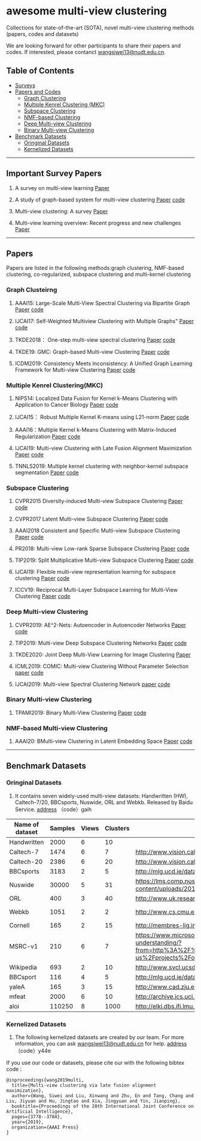 # awesome multi-view clustering
Collections for state-of-the-art (SOTA), novel multi-view clustering methods (papers, codes and datasets)

We are looking forward for other participants to share their papers and codes. If interested, please contanct <wangsiwei13@nudt.edu.cn>.

##  Table of Contents
- [Surveys](#jump1) 
- [Papers and Codes](#jump2)
    - [Graph Clustering](#jump21)
    - [Multiple Kenrel Clustering (MKC)](#jump22)
    - [Subspace Clustering](#jump23)
    - [NMF-based Clustering](#jump26)
    - [Deep Multi-view Clustering](#jump24)
    - [Binary Multi-view Clustering](#jump25)
- [Benchmark Datasets](#jump3)
    - [Oringinal Datasets](#jump31)
    - [Kernelized Datasets](#jump32)

---

##  <span id="jump1">Important Survey Papers </span>
1. A survey on multi-view learning [Paper](https://arxiv.org/pdf/1304.5634)

1. A study of graph-based system for multi-view clustering [Paper](https://www.researchgate.net/profile/Hao_Wang250/publication/328573967_A_study_of_graph-based_system_for_multi-view_clustering/links/5cbff7e5299bf120977adaa6/A-study-of-graph-based-system-for-multi-view-clustering.pdf) [code](https://github.com/cswanghao/gbs)

1. Multi-view clustering: A survey [Paper](https://ieeexplore.ieee.org/iel7/8254253/8336843/08336846.pdf)

1. Multi-view learning overview: Recent progress and new challenges [Paper](https://www.researchgate.net/profile/Shiliang_Sun2/publication/314251895_Multi-view_Learning_Overview_Recent_Progress_and_New_Challenges/links/5def9d8f92851c836470978c/Multi-view-Learning-Overview-Recent-Progress-and-New-Challenges.pdf)

---

## <span id="jump2">Papers </span>
Papers are listed in the following methods:graph clustering, NMF-based clustering, co-regularized, subspace clustering and multi-kernel clustering

### <span id="jump21">Graph Clusteirng</span> 
1. AAAI15: Large-Scale Multi-View Spectral Clustering via Bipartite Graph [Paper](https://www.aaai.org/ocs/index.php/AAAI/AAAI15/paper/download/9641/9937) [code](https://github.com/zzz123xyz/MVSC)

1. IJCAI17: Self-Weighted Multiview Clustering with Multiple Graphs" [Paper](https://www.ijcai.org/Proceedings/2017/0357.pdf) [code](https://github.com/kylejingli/SwMC-IJCAI17)

1. TKDE2018： One-step multi-view spectral clustering [Paper](https://ieeexplore.ieee.org/abstract/document/8478288/) [code]()

1. TKDE19: GMC: Graph-based Multi-view Clustering [Paper](https://ieeexplore.ieee.org/abstract/document/8662703) [code](https://github.com/cshaowang/gmc)

1. ICDM2019: Consistency Meets Inconsistency: A Unified Graph Learning Framework for Multi-view Clustering [Paper](https://www.researchgate.net/profile/Dong_Huang9/publication/335857675_Consistency_Meets_Inconsistency_A_Unified_Graph_Learning_Framework_for_Multi-view_Clustering/links/5d809ca7458515fca16e3776/Consistency-Meets-Inconsistency-A-Unified-Graph-Learning-Framework-for-Multi-view-Clustering.pdf) [code](https://github.com/youweiliang/ConsistentGraphLearning)


### <span id="jump22">Multiple Kenrel Clustering(MKC)</span> 
1. NIPS14: Localized Data Fusion for Kernel k-Means Clustering with Application to Cancer Biology [Paper](https://papers.nips.cc/paper/5236-localized-data-fusion-for-kernel-k-means-clustering-with-application-to-cancer-biology.pdf) [code](https://github.com/mehmetgonen/lmkkmeans)

1. IJCAI15： Robust Multiple Kernel K-means using L21-norm [Paper](https://www.aaai.org/ocs/index.php/IJCAI/IJCAI15/paper/download/11332/11224) [code](https://github.com/csliangdu/RMKKM)

1. AAAI16：Multiple Kernel k-Means Clustering with Matrix-Induced Regularization [Paper](https://www.aaai.org/ocs/index.php/AAAI/AAAI16/paper/viewPDFInterstitial/12115/11819) [code](https://github.com/wangsiwei2010/Multiple-Kernel-k-Means-Clustering-with-Matrix-Induced-Regularization)

1. IJCAI19:  Multi-view Clustering with Late Fusion Alignment Maximization [Paper](https://www.ijcai.org/proceedings/2019/0524.pdf) [code](https://github.com/wangsiwei2010/latefusionalignment)

1. TNNLS2019:  Multiple kernel clustering with neighbor-kernel subspace segmentation [Paper](https://ieeexplore.ieee.org/document/8750871) [code](https://github.com/SihangZhou/Demo-of-Multiple-Kernel-Clustering-with-Neighbor-Kernel-Subspace-Segmentation)

### <span id="jump23">Subspace Clustering</span> 
1. CVPR2015 Diversity-induced Multi-view Subspace Clustering [Paper](https://www.zpascal.net/cvpr2015/Cao_Diversity-Induced_Multi-View_Subspace_2015_CVPR_paper.pdf) [code](http://cic.tju.edu.cn/faculty/zhangchangqing/code/DiMSC.rar)

1. CVPR2017 Latent Multi-view Subspace Clustering [Paper](http://cic.tju.edu.cn/faculty/zhangchangqing/pub/Zhang_Latent_Multi-View_Subspace_CVPR_2017_paper.pdf) [code](http://cic.tju.edu.cn/faculty/zhangchangqing/code/LMSC_CVPR2017_Zhang.rar)

1. AAAI2018 Consistent and Specific Multi-view Subspace Clustering [Paper](https://github.com/XIAOCHUN-CAS/Academic-Publications/blob/master/Conference/2018_AAAI_Luo.pdf) [code](https://github.com/XIAOCHUN-CAS/Consistent-and-Specific-Multi-View-Subspace-Clustering)

1. PR2018: Multi-view Low-rank Sparse Subspace Clustering [Paper](https://arxiv.org/abs/1708.08732) [code](https://github.com/wangsiwei2010/Multi-view-LRSSC)

1. TIP2019: Split Multiplicative Multi-view Subspace Clustering [Paper](https://www.researchgate.net/publication/333007034_Split_Multiplicative_Multi-view_Subspace_Clustering) [code](https://github.com/joshuaas/SM2SC)

1. IJCAI19: Flexible multi-view representation learning for subspace clustering [Paper](https://www.ijcai.org/Proceedings/2019/0404.pdf) [code](https://github.com/lslrh/FMR)

1. ICCV19: Reciprocal Multi-Layer Subspace Learning for Multi-View Clustering [Paper](http://openaccess.thecvf.com/content_ICCV_2019/papers/Li_Reciprocal_Multi-Layer_Subspace_Learning_for_Multi-View_Clustering_ICCV_2019_paper.pdf) [code](https://github.com/lslrh/RMSL)


### <span id="jump24">Deep Multi-view Clustering</span> 
1. CVPR2019:  AE^2-Nets: Autoencoder in Autoencoder Networks [Paper](http://cic.tju.edu.cn/faculty/zhangchangqing/pub/AE2_Nets.pdf) [code](https://github.com/willow617/AE2-Nets)

1. TIP2019: Multi-view Deep Subspace Clustering Networks [Paper](https://arxiv.org/abs/1908.01978) [code](https://github.com/huybery/MvDSCN)
1. TKDE2020: Joint Deep Multi-View Learning for Image Clustering [Paper](https://ieeexplore.ieee.org/abstract/document/8999493/)
2. ICML2019: COMIC: Multi-view Clustering Without Parameter Selection [paper](http://proceedings.mlr.press/v97/peng19a/peng19a.pdf) [code](https://github.com/limit-scu/2019-ICML-COMIC)
3. IJCAI2019: Multi-view Spectral Clustering Network [paper](https://www.ijcai.org/Proceedings/2019/0356.pdf) [code](https://github.com/limit-scu/2019-IJCAI-MvSCN)


### <span id="jump25">Binary Multi-view Clustering</span> 
1. TPAMI2019: Binary Multi-View Clustering [Paper](http://cfm.uestc.edu.cn/~fshen/TPAMI-BMVC_Final.pdf) [code](https://github.com/DarrenZZhang/BMVC)


### <span id="jump26">NMF-based Multi-view Clustering</span> 
1. AAAI20: BMulti-view Clustering in Latent Embedding Space [Paper](https://www.researchgate.net/profile/Dong_Huang9/publication/338883065_Multi-view_Clustering_in_Latent_Embedding_Space/links/5e30e4ee458515072d6ab048/Multi-view-Clustering-in-Latent-Embedding-Space.pdf?_sg%5B0%5D=c7_LGDqrWNZ_2R_YVqZW5paGs4aiAWHyL5Vm6D9xC-qLrwZgnT5PnHd5qcLIWLjUU1w1sMRvcFieskwMXfiUxA.C7MpmX3wox2zTGV_rHjWvJVYUcWBn5cx271Yud84FlPQiu_W8azOItQWDVbvUiM3bw4kxI_zLS8mGKTKMl5f3w&_sg%5B1%5D=Ug4z3sxpjLL5fvIFDmpbr9hht6CQIYTxXEPWuPHRJZvOOuGvEI2QyxzM8WX0M3c0SkQeyoVq3fnE9kyqH5TWHTslmLrQDWSN3t6xvMVZkLTi.C7MpmX3wox2zTGV_rHjWvJVYUcWBn5cx271Yud84FlPQiu_W8azOItQWDVbvUiM3bw4kxI_zLS8mGKTKMl5f3w&_iepl=) [code](https://github.com/Ttuo123/MCLES)


---

## <span id="jump3">Benchmark Datasets</span>
### <span id="jump31">Oringinal Datasets</span>
1. It contains seven widely-used multi-view datasets: Handwritten (HW), Caltech-7/20, BBCsports, Nuswide, ORL and Webkb. Released by Baidu Service.
[address](https://pan.baidu.com/s/1hG2zL40RxVaJ_p53gBM7kA) （code）gaih


| Name of dataset | Samples | Views | Clusters | Original   location                                                                                                                                           |                                             |   |   |
|-----------------|---------|-------|----------|---------------------------------------------------------------------------------------------------------------------------------------------------------------|---------------------------------------------|---|---|
| Handwritten     | 2000    | 6     | 10       |                                                                                                                                                               |                                             |   |   |
| Caltech-7       | 1474    | 6     | 7        | http://www.vision.caltech.edu/Image_Datasets/Caltech101/                                                                                                      |                                             |   |   |
| Caltech-20      | 2386    | 6     | 20       | http://www.vision.caltech.edu/Image_Datasets/Caltech101/                                                                                                      |                                             |   |   |
| BBCsports       | 3183    | 2     | 5        | http://mlg.ucd.ie/datasets/segment.html                                                                                                                       |                                             |   |   |
| Nuswide         | 30000   | 5     | 31       | https://lms.comp.nus.edu.sg/wp-content/uploads/2019/research/nuswide/NUS-WIDE.html                                                                            |                                             |   |   |
| ORL             | 400     | 3     | 40       | http://www.uk.research.att.com/facedatabase.html                                                                                                              |                                             |   |   |
| Webkb           | 1051    | 2     | 2        | http://www.cs.cmu.edu/afs/cs/project/theo-11/www/wwkb/                                                                                                        | http://membres-lig.imag.fr/grimal/data.html |   |   |
| Cornell         | 165     | 2     | 15       | http://membres-lig.imag.fr/grimal/data.html                                                                                                                   |                                             |   |   |
| MSRC-v1         | 210     | 6     | 7        | https://www.microsoft.com/en-us/research/project/image-understanding/?from=http%3A%2F%2Fresearch.microsoft.com%2Fen-us%2Fprojects%2Fobjectclassrecognition%2F |                                             |   |   |
| Wikipedia       | 693     | 2     | 10       | http://www.svcl.ucsd.edu/projects/crossmodal/                                                                                                                 |                                             |   |   |
| BBCsport        | 116     | 4     | 5        | http://mlg.ucd.ie/datasets/segment.html                                                                                                                       | http://mlg.ucd.ie/datasets/bbc.html         |   |   |
| yaleA           | 165     | 3     | 15       | http://www.cad.zju.edu.cn/home/dengcai/Data/FaceData.html                                                                                                     |                                             |   |   |
| mfeat           | 2000    | 6     | 10       | http://archive.ics.uci.edu/ml/datasets/Multiple+Features                                                                                                      |                                             |   |   |
| aloi            | 110250  | 8     | 1000     | http://elki.dbs.ifi.lmu.de/wiki/DataSets/MultiView                                                                                                            |                                             |   |   |

### <span id="jump32">Kernelized Datasets</span>
1. The following kernelized datasets are created by our team. For more information, you can ask <wangsiwei13@nudt.edu.cn> for help.
[address](https://pan.baidu.com/s/1sOpNOG_3BlNPoxhwLKbUEQ) （code）y44e 

If you use our code or datasets, please cite our with the following bibtex code :
```
@inproceedings{wang2019multi,
  title={Multi-view clustering via late fusion alignment maximization},
  author={Wang, Siwei and Liu, Xinwang and Zhu, En and Tang, Chang and Liu, Jiyuan and Hu, Jingtao and Xia, Jingyuan and Yin, Jianping},
  booktitle={Proceedings of the 28th International Joint Conference on Artificial Intelligence},
  pages={3778--3784},
  year={2019},
  organization={AAAI Press}
}
```


